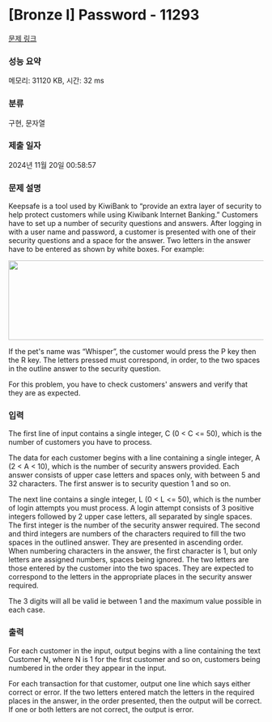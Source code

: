 # [Bronze I] Password - 11293 

[문제 링크](https://www.acmicpc.net/problem/11293) 

### 성능 요약

메모리: 31120 KB, 시간: 32 ms

### 분류

구현, 문자열

### 제출 일자

2024년 11월 20일 00:58:57

### 문제 설명

<p>Keepsafe is a tool used by KiwiBank to “provide an extra layer of security to help protect customers while using Kiwibank Internet Banking.” Customers have to set up a number of security questions and answers. After logging in with a user name and password, a customer is presented with one of their security questions and a space for the answer. Two letters in the answer have to be entered as shown by white boxes. For example:</p>

<p style="text-align: center;"><img alt="" src="https://onlinejudgeimages.s3-ap-northeast-1.amazonaws.com/problem/11293/1.png" style="height:157px; width:671px"></p>

<p>If the pet's name was “Whisper”, the customer would press the P key then the R key. The letters pressed must correspond, in order, to the two spaces in the outline answer to the security question.</p>

<p>For this problem, you have to check customers' answers and verify that they are as expected.</p>

### 입력 

 <p>The first line of input contains a single integer, C (0 < C <= 50), which is the number of customers you have to process.</p>

<p>The data for each customer begins with a line containing a single integer, A (2 < A < 10), which is the number of security answers provided. Each answer consists of upper case letters and spaces only, with between 5 and 32 characters. The first answer is to security question 1 and so on.</p>

<p>The next line contains a single integer, L (0 < L <= 50), which is the number of login attempts you must process. A login attempt consists of 3 positive integers followed by 2 upper case letters, all separated by single spaces. The first integer is the number of the security answer required. The second and third integers are numbers of the characters required to fill the two spaces in the outlined answer. They are presented in ascending order. When numbering characters in the answer, the first character is 1, but only letters are assigned numbers, spaces being ignored. The two letters are those entered by the customer into the two spaces. They are expected to correspond to the letters in the appropriate places in the security answer required.</p>

<p>The 3 digits will all be valid ie between 1 and the maximum value possible in each case.</p>

### 출력 

 <p>For each customer in the input, output begins with a line containing the text Customer N, where N is 1 for the first customer and so on, customers being numbered in the order they appear in the input.</p>

<p>For each transaction for that customer, output one line which says either correct or error. If the two letters entered match the letters in the required places in the answer, in the order presented, then the output will be correct. If one or both letters are not correct, the output is error.</p>

